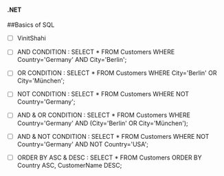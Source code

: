 #### .NET
##Basics of SQL
- [ ] VinitShahi
- [ ] AND CONDITION    : SELECT * FROM Customers WHERE Country='Germany' AND City='Berlin';

- [ ] OR CONDITION          :   SELECT * FROM Customers WHERE City='Berlin' OR City='München'; 

- [ ] NOT CONDITION         :   SELECT * FROM Customers WHERE NOT Country='Germany';

- [ ] AND & OR CONDITION    :  SELECT * FROM Customers WHERE Country='Germany' AND (City='Berlin' OR City='München');

- [ ] AND & NOT CONDITION   :  SELECT * FROM Customers WHERE NOT Country='Germany' AND NOT Country='USA';

- [ ] ORDER BY ASC & DESC   : SELECT * FROM Customers ORDER BY Country ASC, CustomerName DESC;

